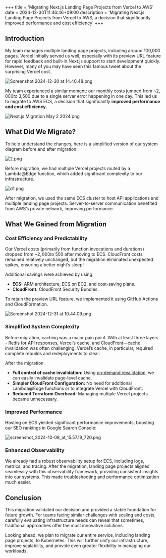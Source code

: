 +++
title = 'Migrating Next.js Landing Page Projects from Vercel to AWS'
date = 2024-12-30T11:46:46+09:00
description = 'Migrating Next.js Landing Page Projects from Vercel to AWS, a decision that significantly improved performance and cost efficiency'
+++

## Introduction

My team manages multiple landing page projects, including around 100,000 pages. Vercel initially served us well, especially with its preview URL feature for rapid feedback and built-in Next.js support to start development quickly. However, many of you may have seen this famous tweet about the surprising Vercel cost.

![Screenshot 2024-12-30 at 14.40.48.png](https://storage.googleapis.com/zenn-user-upload/f33169715eb4-20241231.png)

My team experienced a similar moment: our monthly costs jumped from ~$2,000 to ~$3,500 due to a single server error happening in one day. This led us to migrate to AWS ECS, a decision that significantly **improved performance and cost efficiency.**

![Next.js Migration May 2 2024.png](https://storage.googleapis.com/zenn-user-upload/70eacf78c244-20241231.png)

## **What Did We Migrate?**

To help understand the changes, here is a simplified version of our system diagram before and after migration:

![2.png](https://storage.googleapis.com/zenn-user-upload/9b9a750b6370-20241231.png)

Before migration, we had multiple Vercel projects routed by a Lambda@Edge function, which added significant complexity to our infrastructure.

![d1.png](https://storage.googleapis.com/zenn-user-upload/0bac76004cba-20241231.png)

After migration, we used the same ECS cluster to host API applications and multiple landing page projects. Server-to-server communication benefited from AWS’s private network, improving performance.

## **What We Gained from Migration**

### **Cost Efficiency and Predictability**

Our Vercel costs (primarily from function invocations and durations) dropped from ~$2,000 to ~$500 after moving to ECS. CloudFront costs remained relatively unchanged, but the migration eliminated unexpected spikes, ensuring a better night’s sleep!

Additional savings were achieved by using:

- **ECS:** ARM architecture, ECS on EC2, and cost-saving plans.
- **CloudFront:** CloudFront Security Bundles.

To retain the preview URL feature, we implemented it using GitHub Actions and CloudFormation.

![Screenshot 2024-12-31 at 10.44.09.png](https://storage.googleapis.com/zenn-user-upload/01351346273a-20241231.png)

### **Simplified System Complexity**

Before migration, caching was a major pain point. With at least three layers - Redis for API responses, Vercel’s cache, and CloudFront—cache invalidation was often challenging. Vercel’s cache, in particular, required complete rebuilds and redeployments to clear.

After the migration:

- **Full control of cache invalidation:** Using [on-demand revalidation](https://nextjs.org/docs/app/building-your-application/data-fetching/incremental-static-regeneration#on-demand-revalidation-with-revalidatepath), we can easily invalidate page-level cache.
- **Simpler CloudFront Configuration:** No need for additional Lambda@Edge functions or to integrate Vercel with CloudFront.
- **Reduced Terraform Overhead:** Managing multiple Vercel projects became unnecessary.

### **Improved Performance**

Hosting on ECS yielded significant performance improvements, boosting our SEO rankings in Google Search Console:

![screenshot_2024-10-08_at_15.57.19_720.png](https://storage.googleapis.com/zenn-user-upload/2ecbcdb19103-20241231.png)

### **Enhanced Observability**

We already had a robust observability setup for ECS, including logs, metrics, and tracing. After the migration, landing page projects aligned seamlessly with this observability framework, providing consistent insights into our systems. This made troubleshooting and performance optimization much easier.

## **Conclusion**

This migration validated our decision and provided a stable foundation for future growth. For teams facing similar challenges with scaling and costs, carefully evaluating infrastructure needs can reveal that sometimes, traditional approaches offer the most innovative solutions.

Looking ahead, we plan to migrate our entire service, including landing page projects, to Kubernetes. This will further unify our infrastructure, improve scalability, and provide even greater flexibility in managing our workloads.